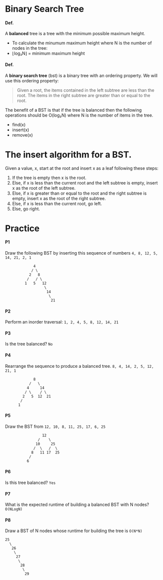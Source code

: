 # Binary Search Tree

#### Def.
A **balanced** tree is a tree with the minimum possible maximum height.
* To calculate the minumum maximum height where N is the number of nodes in the tree:
* ⌊log₂N⌋ = minimum maximum height

#### Def.
A **binary search tree** (bst) is a binary tree with an ordering property.
We will use this ordering property:
> Given a root, the items contained in the left subtree are less than the root.
> The items in the right subtree are greater than or equal to the root.

The benefit of a BST is that if the tree is balanced then the following operations should be O(log₂N) where N is the number of items in the tree.
* find(x)
* insert(x)
* remove(x)

# The insert algorithm for a BST.
Given a value, x, start at the root and insert x as a leaf following these steps:
1. If the tree is empty then x is the root.
2. Else, if x is less than the current root and the left subtree is empty, insert x as the root of the left subtree.
3. Else, if x is greater than or equal to the root and the right subtree is empty, insert x as the root of the right subtree.
4. Else, if x is less than the current root, go left.
5. Else, go right.

# Practice
#### P1
Draw the following BST by inserting this sequence of numbers
`4, 8, 12, 5, 14, 21, 2, 1`

```
			 4
		    / \
		   2   8
		  /   / \
	   	 1   5   12
	   	     	  \
	   	     	   14
	   	     	  	\
	   	     	  	 21
```

#### P2
Perform an inorder traversal:
`1, 2, 4, 5, 8, 12, 14, 21`

#### P3
Is the tree balanced?
`No`

#### P4
Rearrange the sequence to produce a balanced tree.
`8, 4, 14, 2, 5, 12, 21, 1`
```
			 8
		   /   \
		  4     14
		 / \    / \
		2   5  12  21
	   /
	  1
```

#### P5
Draw the BST from
`12, 10, 8, 11, 25, 17, 6, 25`
```
			     12
			   /    \
			  10     25
			 /  \   /  \
			8   11 17  25
		   /
		  6
```

#### P6
Is this tree balanced?
`Yes`

#### P7
What is the expected runtime of building a balanced BST with N nodes?
`O(NLogN)`

#### P8
Draw a BST of N nodes whose runtime for building the tree is `O(N*N)`
```
25
  \
   26
    \
     27
      \
       28
        \
         29
```
